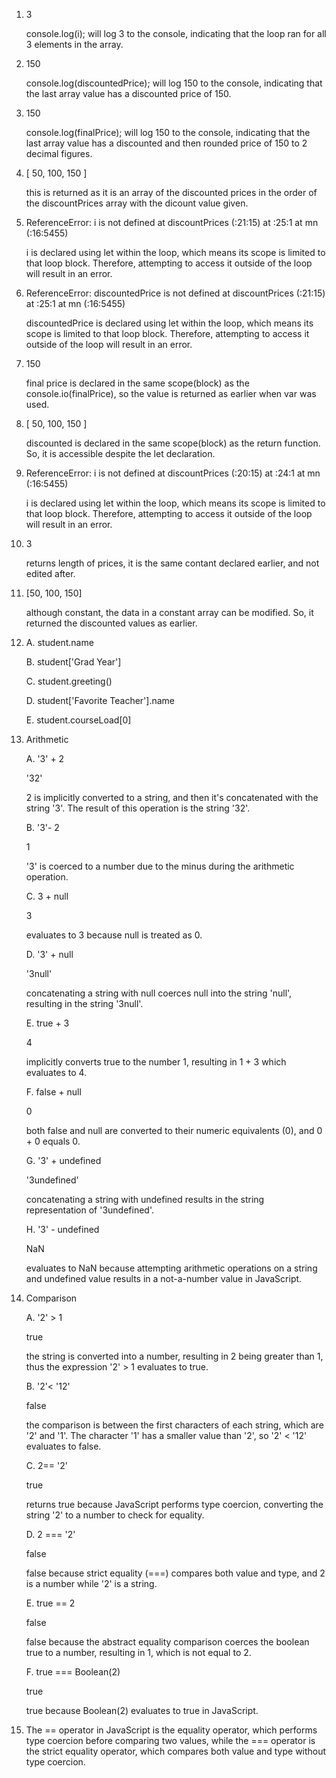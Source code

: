 1. 3

    console.log(i); will log 3 to the console, indicating that the loop ran for all 3 elements in the array. 
2. 150

    console.log(discountedPrice); will log 150 to the console, indicating that the last array value has a discounted price of 150.
3. 150

    console.log(finalPrice); will log 150 to the console, indicating that the last array value has a discounted and then rounded price of 150 to 2 decimal figures.
4. [ 50, 100, 150 ]

    this is returned as it is an array of the discounted prices in the order of the discountPrices array with the dicount value given. 
5. ReferenceError: i is not defined
    at discountPrices (<anonymous>:21:15)
    at <anonymous>:25:1
    at mn (<anonymous>:16:5455)


    i is declared using let within the loop, which means its scope is limited to that loop block. Therefore, attempting to access it outside of the loop will result in an error.
6. ReferenceError: discountedPrice is not defined
    at discountPrices (<anonymous>:21:15)
    at <anonymous>:25:1
    at mn (<anonymous>:16:5455)


    discountedPrice is declared using let within the loop, which means its scope is limited to that loop block. Therefore, attempting to access it outside of the loop will result in an error.
7. 150

    final price is declared in the same scope(block) as the console.io(finalPrice), so the value is returned as earlier when var was used.
8. [ 50, 100, 150 ]

    discounted is declared in the same scope(block) as the return function. So, it is accessible despite the let declaration.
9. ReferenceError: i is not defined
    at discountPrices (<anonymous>:20:15)
    at <anonymous>:24:1
    at mn (<anonymous>:16:5455)


     i is declared using let within the loop, which means its scope is limited to that loop block. Therefore, attempting to access it outside of the loop will result in an error.
10. 3

    returns length of prices, it is the same contant declared earlier, and not edited after.
11. [50, 100, 150]

    although constant, the data in a constant array can be modified. So, it returned the discounted values as earlier.
12. 
    A. student.name

    B. student['Grad Year']

    C. student.greeting()

    D. student['Favorite Teacher'].name
    
    E. student.courseLoad[0]
    
13.
    Arithmetic
    
    A. '3' + 2
    
       '32'
   
       2 is implicitly converted to a string, and then it's concatenated with the string '3'. The result of this operation is the string '32'.
    
    B. '3'- 2
    
       1
    
       '3' is coerced to a number due to the minus during the arithmetic operation.
    
    C. 3 + null

    3
  
    evaluates to 3 because null is treated as 0.
  
    D. '3' + null

 
       '3null'

       concatenating a string with null coerces null into the string 'null', resulting in the string '3null'.

    E. true + 3
  
       4
 
       implicitly converts true to the number 1, resulting in 1 + 3 which evaluates to 4.
 
    F. false + null
 
       0
  
       both false and null are converted to their numeric equivalents (0), and 0 + 0 equals 0.
 
    G. '3' + undefined
 
       '3undefined'

       concatenating a string with undefined results in the string representation of '3undefined'.
  
    H. '3' - undefined

       NaN

       evaluates to NaN because attempting arithmetic operations on a string and undefined value results in a not-a-number value in JavaScript.

14. Comparison

    A. '2' > 1
 
    true
 
    the string is converted into a number, resulting in 2 being greater than 1, thus the expression '2' > 1 evaluates to true.
 
    B. '2'< '12'
  
    false
  
    the comparison is between the first characters of each string, which are '2' and '1'. The character '1' has a smaller value than '2', so '2' < '12' evaluates to false.

     C. 2== '2'
  
    true
  
    returns true because JavaScript performs type coercion, converting the string '2' to a number to check for equality.
  
    D. 2 === '2'

    false

    false because strict equality (===) compares both value and type, and 2 is a number while '2' is a string.

     E. true == 2
    
    false
    
    false because the abstract equality comparison coerces the boolean true to a number, resulting in 1, which is not equal to 2.
  
    F. true === Boolean(2)
 
    true
 
    true because Boolean(2) evaluates to true in JavaScript.

18. The == operator in JavaScript is the equality operator, which performs type coercion before comparing two values, while the === operator is the strict equality operator, which compares both value and type without type coercion. 
